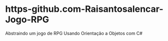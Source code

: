 # https-github.com-Raisantosalencar-Jogo-RPG
Abstraindo um jogo de RPG Usando Orientação a Objetos com C#
